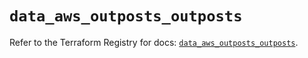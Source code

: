 # `data_aws_outposts_outposts`

Refer to the Terraform Registry for docs: [`data_aws_outposts_outposts`](https://registry.terraform.io/providers/hashicorp/aws/6.10.0/docs/data-sources/outposts_outposts).
